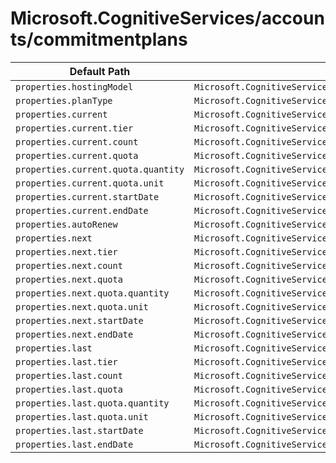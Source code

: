 # Microsoft.CognitiveServices/accounts/commitmentplans

| Default Path | Alias |
|---|---|
| `properties.hostingModel` | `Microsoft.CognitiveServices/accounts/commitmentPlans/hostingModel` |
| `properties.planType` | `Microsoft.CognitiveServices/accounts/commitmentPlans/planType` |
| `properties.current` | `Microsoft.CognitiveServices/accounts/commitmentPlans/current` |
| `properties.current.tier` | `Microsoft.CognitiveServices/accounts/commitmentPlans/current.tier` |
| `properties.current.count` | `Microsoft.CognitiveServices/accounts/commitmentPlans/current.count` |
| `properties.current.quota` | `Microsoft.CognitiveServices/accounts/commitmentPlans/current.quota` |
| `properties.current.quota.quantity` | `Microsoft.CognitiveServices/accounts/commitmentPlans/current.quota.quantity` |
| `properties.current.quota.unit` | `Microsoft.CognitiveServices/accounts/commitmentPlans/current.quota.unit` |
| `properties.current.startDate` | `Microsoft.CognitiveServices/accounts/commitmentPlans/current.startDate` |
| `properties.current.endDate` | `Microsoft.CognitiveServices/accounts/commitmentPlans/current.endDate` |
| `properties.autoRenew` | `Microsoft.CognitiveServices/accounts/commitmentPlans/autoRenew` |
| `properties.next` | `Microsoft.CognitiveServices/accounts/commitmentPlans/next` |
| `properties.next.tier` | `Microsoft.CognitiveServices/accounts/commitmentPlans/next.tier` |
| `properties.next.count` | `Microsoft.CognitiveServices/accounts/commitmentPlans/next.count` |
| `properties.next.quota` | `Microsoft.CognitiveServices/accounts/commitmentPlans/next.quota` |
| `properties.next.quota.quantity` | `Microsoft.CognitiveServices/accounts/commitmentPlans/next.quota.quantity` |
| `properties.next.quota.unit` | `Microsoft.CognitiveServices/accounts/commitmentPlans/next.quota.unit` |
| `properties.next.startDate` | `Microsoft.CognitiveServices/accounts/commitmentPlans/next.startDate` |
| `properties.next.endDate` | `Microsoft.CognitiveServices/accounts/commitmentPlans/next.endDate` |
| `properties.last` | `Microsoft.CognitiveServices/accounts/commitmentPlans/last` |
| `properties.last.tier` | `Microsoft.CognitiveServices/accounts/commitmentPlans/last.tier` |
| `properties.last.count` | `Microsoft.CognitiveServices/accounts/commitmentPlans/last.count` |
| `properties.last.quota` | `Microsoft.CognitiveServices/accounts/commitmentPlans/last.quota` |
| `properties.last.quota.quantity` | `Microsoft.CognitiveServices/accounts/commitmentPlans/last.quota.quantity` |
| `properties.last.quota.unit` | `Microsoft.CognitiveServices/accounts/commitmentPlans/last.quota.unit` |
| `properties.last.startDate` | `Microsoft.CognitiveServices/accounts/commitmentPlans/last.startDate` |
| `properties.last.endDate` | `Microsoft.CognitiveServices/accounts/commitmentPlans/last.endDate` |

